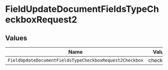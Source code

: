 # FieldUpdateDocumentFieldsTypeCheckboxRequest2


## Values

| Name                                                    | Value                                                   |
| ------------------------------------------------------- | ------------------------------------------------------- |
| `FieldUpdateDocumentFieldsTypeCheckboxRequest2Checkbox` | checkbox                                                |